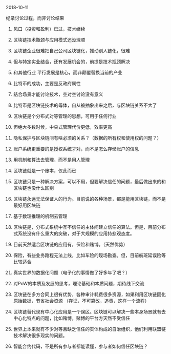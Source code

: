 

2018-10-11

纪录讨论过程，而非讨论结果

1. 风口（投资和盈利）已过，技术继续

2. 区块链技术瓶颈与应用模式还没理顺

3. 区块链企业很难把自己公司区块链化，推动别人链化，很难

4. 但与特定实业结合，还有发展机会的，前提是技术瓶颈解决

5. 和其他行业 平行发展是核心，而非颠覆替换当前的产业

6. 比特币的成功，主要是反政府属性

7. 结合场景才能讨论技术，空对空讨论没有意义

8. 比特币是区块链技术的母体，自从被抽象出来之后，与区块链关系不大了

9. 区块链是个分布式对等管理的思想，可用于任何行业

10. 但绝大多数时候，中央式管理代价更低，效率更高

11. 隐私保护与区块链间有啥必须的关系？（数据的所有权和使用权的问题？）

12. 账户系统更重要的是授权系统才对，而不是怎么存储账户的信息

13. 用机制和算法去管理，而不是用人管理

14. 区块链就是一个账本，仅此而已

15. 区块链只是一种解决方案，可以不用，但要解决信任的问题，最后做出来的和区块链也没什么区别

16. 区块链永远无法保证人的行为。目前说的各种场景，都是能用区块链，而不是最好用区块链

17. 基于数理推理的机制去管理

18. 区块链是，分布式系统中互不信任的主体间建立信任的算法。但是，目前分布式系统没有什么重大的突破，对于大规模的应用持悲观态度。

19. 目前天然适合区块链的应用有，保险和赌博。（天然优势）

20. 保险，有些业务路程无法上线，比如车险的现场勘查。但，目前航班延误险等比较适合

21. 真实世界的数据化问题（电子化的事情做了好多年了吧？）

22. 对PoW的本质及发展的思考，理论基础和本质问题，期待线下交流

23. 区块链在多方合同上很有优势，各种审计耗费很多资源，如果利用区块链固化原始数据，节省社会资源
    （存证，不可篡改，追责，这样一个流程）

24. 区块链替代现有中心化应用是一个误区。区块链可以解决一些本身场景就有去中心化特点的问题，比如赌博，赌博的平台方天然不受信任

25. 世界上本来就有不少对等且缺乏信任的实体构成的自治组织，他们利用联盟链技术解决很多现实的问题。

26. 智能合约代码，不是所有参与者都能读懂，参与者如何信任区块链？




